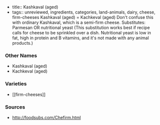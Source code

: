 - title:: Kashkaval (aged)
- tags:: unreviewed, ingredients, categories, land-animals, dairy, cheese, firm-cheeses
Kashkaval (aged) = Kachkeval (aged) Don't confuse this with ordinary Kashkaval, which is a semi-firm cheese. Substitutes: Parmesan OR nutritional yeast (This substitution works best if recipe calls for cheese to be sprinkled over a dish. Nutritional yeast is low in fat, high in protein and B vitamins, and it's not made with any animal products.)

### Other Names

* Kashkaval (aged)
* Kachkeval (aged)

### Varieties

* [[firm-cheeses]]

### Sources
* http://foodsubs.com/Chefirm.html
